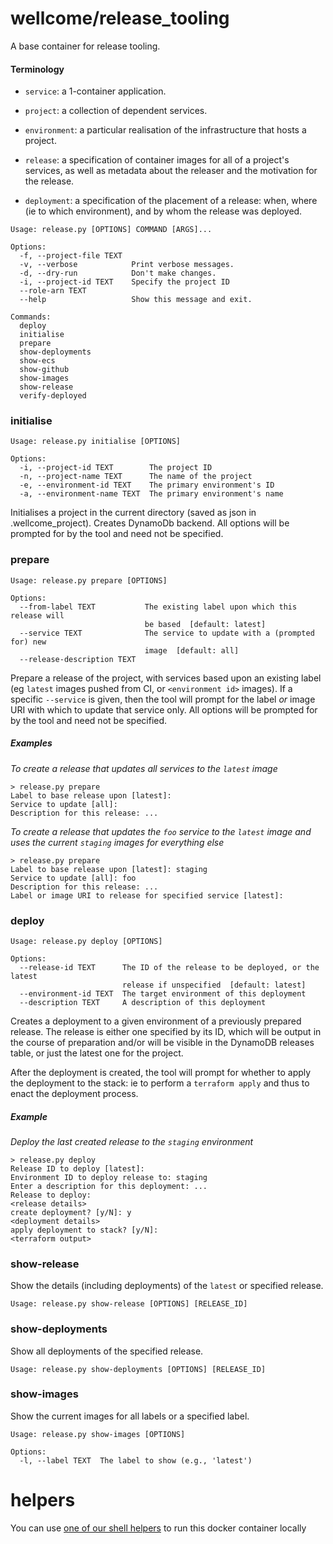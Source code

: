 # wellcome/release_tooling

A base container for release tooling.

#### Terminology

- `service`: a 1-container application.
- `project`: a collection of dependent services.
- `environment`: a particular realisation of the infrastructure that hosts a project.
- `release`: a specification of container images for all of a project's services, as well as metadata about the releaser and the motivation for the release.

- `deployment`: a specification of the placement of a release: when, where (ie to which environment), and by whom the release was deployed.


~~~~
Usage: release.py [OPTIONS] COMMAND [ARGS]...

Options:
  -f, --project-file TEXT
  -v, --verbose            Print verbose messages.
  -d, --dry-run            Don't make changes.
  -i, --project-id TEXT    Specify the project ID
  --role-arn TEXT
  --help                   Show this message and exit.

Commands:
  deploy
  initialise
  prepare
  show-deployments
  show-ecs
  show-github
  show-images
  show-release
  verify-deployed
~~~~

### initialise

```
Usage: release.py initialise [OPTIONS]

Options:
  -i, --project-id TEXT        The project ID
  -n, --project-name TEXT      The name of the project
  -e, --environment-id TEXT    The primary environment's ID
  -a, --environment-name TEXT  The primary environment's name
```

Initialises a project in the current directory (saved as json in .wellcome_project).  Creates DynamoDb backend. All options will be prompted for by the tool and need not be specified.

### prepare
~~~~
Usage: release.py prepare [OPTIONS]

Options:
  --from-label TEXT           The existing label upon which this release will
                              be based  [default: latest]
  --service TEXT              The service to update with a (prompted for) new
                              image  [default: all]
  --release-description TEXT
~~~~
Prepare a release of the project, with services based upon an existing label (eg `latest` images pushed from CI, or `<environment id>` images). If a specific `--service` is given, then the tool will prompt for the label _or_ image URI with which to update that service only. All options will be prompted for by the tool and need not be specified.

##### Examples

*To create a release that updates all services to the `latest` image*

```
> release.py prepare
Label to base release upon [latest]:
Service to update [all]:
Description for this release: ...
```

*To create a release that updates the `foo` service to the `latest` image and uses the current `staging` images for everything else*

```
> release.py prepare
Label to base release upon [latest]: staging
Service to update [all]: foo
Description for this release: ...
Label or image URI to release for specified service [latest]:
```

### deploy

~~~~
Usage: release.py deploy [OPTIONS]

Options:
  --release-id TEXT      The ID of the release to be deployed, or the latest
                         release if unspecified  [default: latest]
  --environment-id TEXT  The target environment of this deployment
  --description TEXT     A description of this deployment
~~~~
Creates a deployment to a given environment of a previously prepared release. The release is either one specified by its ID, which will be output in the course of preparation and/or will be visible in the DynamoDB releases table, or just the latest one for the project.

After the deployment is created, the tool will prompt for whether to apply the deployment to the stack: ie to perform a  `terraform apply` and thus to enact the deployment process.

##### Example

*Deploy the last created release to the `staging` environment*

```
> release.py deploy
Release ID to deploy [latest]:
Environment ID to deploy release to: staging
Enter a description for this deployment: ...
Release to deploy:
<release details>
create deployment? [y/N]: y
<deployment details>
apply deployment to stack? [y/N]:
<terraform output>
```

### show-release
Show the details (including deployments) of the  `latest` or specified release.

```
Usage: release.py show-release [OPTIONS] [RELEASE_ID]
```

### show-deployments
Show all deployments of the specified release.

```
Usage: release.py show-deployments [OPTIONS] [RELEASE_ID]
```

### show-images
Show the current images for all labels or a specified label.

```
Usage: release.py show-images [OPTIONS]

Options:
  -l, --label TEXT  The label to show (e.g., 'latest')
```




# helpers
You can use [one of our shell helpers](./helpers) to run this docker container locally
